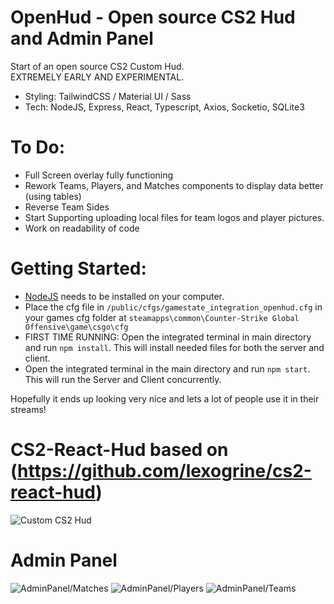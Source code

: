# OpenHud - Open source CS2 Hud and Admin Panel

Start of an open source CS2 Custom Hud.
<br/>
EXTREMELY EARLY AND EXPERIMENTAL.
<br/>

- Styling: TailwindCSS / Material UI / Sass
- Tech: NodeJS, Express, React, Typescript, Axios, Socketio, SQLite3

# To Do:

- Full Screen overlay fully functioning
- Rework Teams, Players, and Matches components to display data better (using tables)
- Reverse Team Sides
- Start Supporting uploading local files for team logos and player pictures.
- Work on readability of code

# Getting Started:

- [NodeJS](https://nodejs.org/en) needs to be installed on your computer.
- Place the cfg file in `/public/cfgs/gamestate_integration_openhud.cfg` in your games cfg folder at `steamapps\common\Counter-Strike Global Offensive\game\csgo\cfg`
- FIRST TIME RUNNING: Open the integrated terminal in main directory and run `npm install`. This will install needed files for both the server and client.
- Open the integrated terminal in the main directory and run `npm start`. This will run the Server and Client concurrently.

Hopefully it ends up looking very nice and lets a lot of people use it in their streams!

# CS2-React-Hud based on (https://github.com/lexogrine/cs2-react-hud)

![Custom CS2 Hud](https://i.imgur.com/qRh4IMY.png)

# Admin Panel

![AdminPanel/Matches](https://i.imgur.com/13QOpMn.png)
![AdminPanel/Players](https://i.imgur.com/uKwU7Kt.png)
![AdminPanel/Teams](https://i.imgur.com/MNGA5lP.png)
